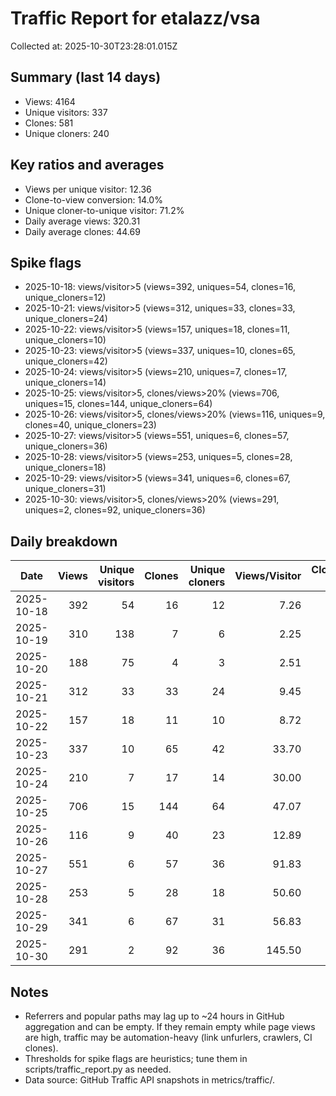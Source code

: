# Traffic Report for etalazz/vsa

Collected at: 2025-10-30T23:28:01.015Z

## Summary (last 14 days)

- Views: 4164
- Unique visitors: 337
- Clones: 581
- Unique cloners: 240

## Key ratios and averages

- Views per unique visitor: 12.36
- Clone-to-view conversion: 14.0%
- Unique cloner-to-unique visitor: 71.2%
- Daily average views: 320.31
- Daily average clones: 44.69

## Spike flags

- 2025-10-18: views/visitor>5 (views=392, uniques=54, clones=16, unique_cloners=12)
- 2025-10-21: views/visitor>5 (views=312, uniques=33, clones=33, unique_cloners=24)
- 2025-10-22: views/visitor>5 (views=157, uniques=18, clones=11, unique_cloners=10)
- 2025-10-23: views/visitor>5 (views=337, uniques=10, clones=65, unique_cloners=42)
- 2025-10-24: views/visitor>5 (views=210, uniques=7, clones=17, unique_cloners=14)
- 2025-10-25: views/visitor>5, clones/views>20% (views=706, uniques=15, clones=144, unique_cloners=64)
- 2025-10-26: views/visitor>5, clones/views>20% (views=116, uniques=9, clones=40, unique_cloners=23)
- 2025-10-27: views/visitor>5 (views=551, uniques=6, clones=57, unique_cloners=36)
- 2025-10-28: views/visitor>5 (views=253, uniques=5, clones=28, unique_cloners=18)
- 2025-10-29: views/visitor>5 (views=341, uniques=6, clones=67, unique_cloners=31)
- 2025-10-30: views/visitor>5, clones/views>20% (views=291, uniques=2, clones=92, unique_cloners=36)

## Daily breakdown

| Date | Views | Unique visitors | Clones | Unique cloners | Views/Visitor | Clones/Unique Cloner | Clones/Views |
|------|------:|-----------------:|-------:|---------------:|--------------:|----------------------:|-------------:|
| 2025-10-18 | 392 | 54 | 16 | 12 | 7.26 | 1.33 | 0.04 |
| 2025-10-19 | 310 | 138 | 7 | 6 | 2.25 | 1.17 | 0.02 |
| 2025-10-20 | 188 | 75 | 4 | 3 | 2.51 | 1.33 | 0.02 |
| 2025-10-21 | 312 | 33 | 33 | 24 | 9.45 | 1.38 | 0.11 |
| 2025-10-22 | 157 | 18 | 11 | 10 | 8.72 | 1.10 | 0.07 |
| 2025-10-23 | 337 | 10 | 65 | 42 | 33.70 | 1.55 | 0.19 |
| 2025-10-24 | 210 | 7 | 17 | 14 | 30.00 | 1.21 | 0.08 |
| 2025-10-25 | 706 | 15 | 144 | 64 | 47.07 | 2.25 | 0.20 |
| 2025-10-26 | 116 | 9 | 40 | 23 | 12.89 | 1.74 | 0.34 |
| 2025-10-27 | 551 | 6 | 57 | 36 | 91.83 | 1.58 | 0.10 |
| 2025-10-28 | 253 | 5 | 28 | 18 | 50.60 | 1.56 | 0.11 |
| 2025-10-29 | 341 | 6 | 67 | 31 | 56.83 | 2.16 | 0.20 |
| 2025-10-30 | 291 | 2 | 92 | 36 | 145.50 | 2.56 | 0.32 |

## Notes

- Referrers and popular paths may lag up to ~24 hours in GitHub aggregation and can be empty. If they remain empty while page views are high, traffic may be automation-heavy (link unfurlers, crawlers, CI clones).
- Thresholds for spike flags are heuristics; tune them in scripts/traffic_report.py as needed.
- Data source: GitHub Traffic API snapshots in metrics/traffic/.